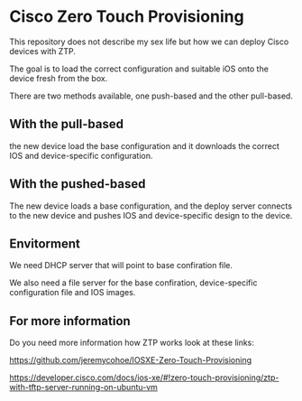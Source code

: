 # Cisco Zero Touch Provisioning

This repository does not describe my sex life but how we can deploy Cisco devices with ZTP.

The goal is to load the correct configuration and suitable iOS onto the device fresh from the box.

There are two methods available, one push-based and the other pull-based.

## With the pull-based
the new device load the base configuration and it downloads the correct IOS and device-specific configuration. 

## With the pushed-based
The new device loads a base configuration, and the deploy server connects to the new device and pushes IOS and device-specific design to the device. 

## Envitorment

We need DHCP server that will point to base confiration file. 

We also need a file server for the base confiration, device-specific configuration file and IOS images. 



## For more information 
Do you need more information how ZTP works look at these links: 

https://github.com/jeremycohoe/IOSXE-Zero-Touch-Provisioning 

https://developer.cisco.com/docs/ios-xe/#!zero-touch-provisioning/ztp-with-tftp-server-running-on-ubuntu-vm

